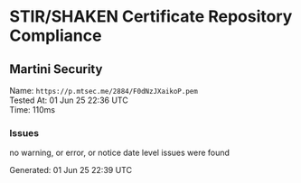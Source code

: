 # STIR/SHAKEN Certificate Repository Compliance

## Martini Security

Name: `https://p.mtsec.me/2884/F0dNzJXaikoP.pem`\
Tested At: 01 Jun 25 22:36 UTC\
Time: 110ms

### Issues

no warning, or error, or notice date level issues were found

Generated: 01 Jun 25 22:39 UTC